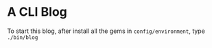 # A CLI Blog

To start this blog, after install all the gems in `config/environment`, type `./bin/blog`
